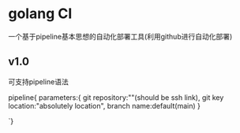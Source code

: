 # golang CI

一个基于pipeline基本思想的自动化部署工具(利用github进行自动化部署)


## v1.0

可支持pipeline语法

pipeline{
      parameters:{
          git repository:""(should be ssh link),
          git key location:"absolutely location",
          branch name:default(main)
}


`}